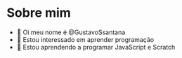 # Sobre mim
- 👋 Oi meu nome é @GustavoSsantana
- 👀 Estou interessado em aprender programação
- 🌱 Estou aprendendo a programar JavaScript e Scratch

<!---
GustavoSsantana/GustavoSsantana is a ✨ special ✨ repository because its `README.md` (this file) appears on your GitHub profile.
You can click the Preview link to take a look at your changes.
--->
